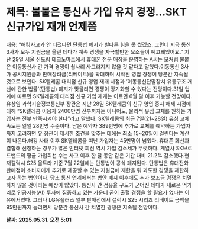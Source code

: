 # **제목: 불붙은 통신사 가입 유치 경쟁…SKT 신규가입 재개 언제쯤**

  내용: “해킹사고가 안 터졌다면 단통법 폐지가 별다른 힘을 못 썼겠죠. 그런데 지금 통신 3사가 모두 지원금을 올린 데다가 계속 경쟁을 자극할만한 요소들이 예고돼있어요.” 지난 29일 서울 신도림 테크노마트에서 휴대폰 전문 매장을 운영하는 A씨는 모처럼 불붙은 이동통신사 간 가격 경쟁이 쉽사리 사그라지지 않을 것 같다고 말했다.이동통신 3사가 공시지원금과 판매장려금(리베이트)을 확대하며 시작된 영업 경쟁이 당분간 지속될 것으로 보인다. SK텔레콤 대리점 신규 영업 재개 시점과 ‘이동통신단말장치 유통구조 개선에 관한 법률’(단통법) 폐지가 맞물리면 경쟁이 장기화할 수 있다는 전망이다.31일 업계에 따르면 SK텔레콤의 대리점 신규 가입 재개는 이르면 6월 말 이후 가능할 전망이다. 유상임 과학기술정보통신부 장관은 지난 28일 SK텔레콤의 신규 영업 중지 해제 시점에 대해 “SK텔레콤 이용자 2400만명 전부까지는 아니어도, 물리적 유심 교체를 원하는 가입자는 전부 만족시켜야 한다”라고 말했다. SK텔레콤의 최근 7일(21~28일) 유심 교체 속도는 일일 28만명 수준이다. 남은 예약자 389만명에 추가로 교체를 예약하는 가입자까지 고려하면 유 장관이 제시한 조건을 맞추는 데에는 최소 15~20일이 걸린다는 계산이 나온다.해킹 사태 이후 SK텔레콤을 떠난 가입자는 45만명이 넘었다. 휴대폰 회선과 결합해 신청하는 경우가 많은 인터넷 회선 역시 가입 감소세가 뚜렷하다. 계열사 SK브로드밴드의 평균 가입회선 수는 사고 이후 한 달 동안 같은 기간 대비 21.2% 감소했다.현재갤럭시 S25 울트라 기준 7월 22일에는 단통법이 공식 폐지된다. 단통법은 휴대전화 판매점이 소비자에게 추가로 제공할 수 있는 지원금에 제한을 둬 과도한 경쟁을 제한하고자 하는 법안이다. 당초 통신 업계에서는 법안 폐지 이후에도 추가 보조금 경쟁은 치열하지 않을 것이라는 예상이 많았다. 통신사 간 점유율 구도가 굳어진 데다가 새로운 먹거리로 인공지능(AI) 투자에 집중하고 있는 가운데 굳이 출혈 경쟁을 할 필요가 없다는 이유에서였다. 그러나 LG유플러스 일부 판매점에서 갤럭시 S25 시리즈 리베이트 금액을 95만원까지 늘리면서 당분간 통신사 간 치열한 경쟁은 지속될 전망이다.

  **날짜: 2025.05.31. 오전 5:01**